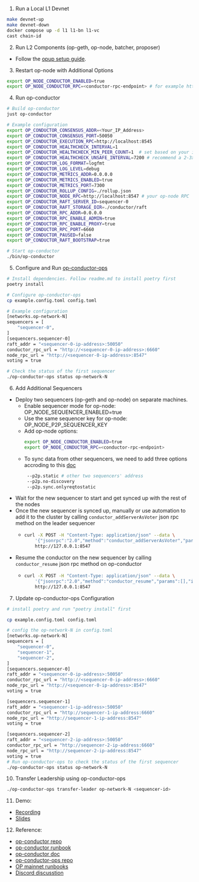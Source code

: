 1. Run a Local L1 Devnet
```bash
make devnet-up
make devnet-down
docker compose up -d l1 l1-bn l1-vc
cast chain-id
```
2. Run L2 Components (op-geth, op-node, batcher, proposer)
 - Follow the [opup setup guide](https://github.com/zhiqiangxu/private_notes/blob/main/misc/beta_testnet_local_l1.md).

3. Restart op-node with Additional Options
```bash
export OP_NODE_CONDUCTOR_ENABLED=true
export OP_NODE_CONDUCTOR_RPC=<conductor-rpc-endpoint> # for example http://conductor:8545
```

4. Run op-conductor
```bash
# Build op-conductor
just op-conductor

# Example configuration
export OP_CONDUCTOR_CONSENSUS_ADDR=<Your_IP_Address>
export OP_CONDUCTOR_CONSENSUS_PORT=50050
export OP_CONDUCTOR_EXECUTION_RPC=http://localhost:8545
export OP_CONDUCTOR_HEALTHCHECK_INTERVAL=1
export OP_CONDUCTOR_HEALTHCHECK_MIN_PEER_COUNT=1  # set based on your internal p2p network peer count 
export OP_CONDUCTOR_HEALTHCHECK_UNSAFE_INTERVAL=7200 # recommend a 2-3x multiple of your network block time to account for temporary performance issues
export OP_CONDUCTOR_LOG_FORMAT=logfmt
export OP_CONDUCTOR_LOG_LEVEL=debug
export OP_CONDUCTOR_METRICS_ADDR=0.0.0.0
export OP_CONDUCTOR_METRICS_ENABLED=true
export OP_CONDUCTOR_METRICS_PORT=7300
export OP_CONDUCTOR_ROLLUP_CONFIG=./rollup.json
export OP_CONDUCTOR_NODE_RPC=http://localhost:8547 # your op-node RPC
export OP_CONDUCTOR_RAFT_SERVER_ID=sequencer-0
export OP_CONDUCTOR_RAFT_STORAGE_DIR=./conductor/raft
export OP_CONDUCTOR_RPC_ADDR=0.0.0.0
export OP_CONDUCTOR_RPC_ENABLE_ADMIN=true
export OP_CONDUCTOR_RPC_ENABLE_PROXY=true
export OP_CONDUCTOR_RPC_PORT=6660
export OP_CONDUCTOR_PAUSED=false
export OP_CONDUCTOR_RAFT_BOOTSTRAP=true

# Start op-conductor
./bin/op-conductor
```
5. Configure and Run [op-conductor-ops](https://github.com/ethereum-optimism/infra/tree/main/op-conductor-ops)
```bash
# Install dependencies. Follow readme.md to install poetry first
poetry install

# Configure op-conductor-ops
cp example.config.toml config.toml

# Example configuration
[networks.op-network-N]
sequencers = [
    "sequencer-0",
]
[sequencers.sequencer-0]
raft_addr = "<sequencer-0-ip-address>:50050"
conductor_rpc_url = "http://<sequencer-0-ip-address>:6660"
node_rpc_url = "http://<sequencer-0-ip-address>:8547"
voting = true

# Check the status of the first sequencer
./op-conductor-ops status op-network-N
```

6. Add Additional Sequencers
 - Deploy two sequencers (op-geth and op-node) on separate machines.
     - Enable sequencer mode for op-node: OP_NODE_SEQUENCER_ENABLED=true
     - Use the same sequencer key for op-node: OP_NODE_P2P_SEQUENCER_KEY
     - Add op-node options:
        ```bash
        export OP_NODE_CONDUCTOR_ENABLED=true
        export OP_NODE_CONDUCTOR_RPC=<conductor-rpc-endpoint>
        ```
     - To sync data from other sequencers, we need to add three options accroding to this [doc](https://github.com/ethstorage/pm/blob/main/L2/beta_testnet_new_node.md)
        ```bash
         --p2p.static # other two sequencers' address
         --p2p.no-discovery
         --p2p.sync.onlyreqtostatic
         ```
  - Wait for the new sequencer to start and get synced up with the rest of the nodes
  - Once the new sequencer is synced up, manually or use automation to add it to the cluster by calling `conductor_addServerAsVoter` json rpc method on the leader sequencer
      - ```bash
        curl -X POST -H "Content-Type: application/json" --data \
            '{"jsonrpc":"2.0","method":"conductor_addServerAsVoter","params":[<raft-server-id>, <raft-consensus-addr>, <raft-config-version>],"id":1}'  \
            http://127.0.0.1:8547
        ```
  - Resume the conductor on the new sequencer by calling `conductor_resume` json rpc method on op-conductor
      - ```bash
        curl -X POST -H "Content-Type: application/json" --data \
            '{"jsonrpc":"2.0","method":"conductor_resume","params":[],"id":1}'  \
            http://127.0.0.1:8547
        ```

7. Update op-conductor-ops Configuration
```bash
# install poetry and run "poetry install" first

cp example.config.toml config.toml

# config the op-network-N in config.toml
[networks.op-network-N]
sequencers = [
    "sequencer-0",
    "sequencer-1",
    "sequencer-2",
]
[sequencers.sequencer-0]
raft_addr = "<sequencer-0-ip-address>:50050"
conductor_rpc_url = "http://<sequencer-0-ip-address>:6660"
node_rpc_url = "http://<sequencer-0-ip-address>:8547"
voting = true

[sequencers.sequencer-1]
raft_addr = "<sequencer-1-ip-address>:50050"
conductor_rpc_url = "http://sequencer-1-ip-address:6660"
node_rpc_url = "http://sequencer-1-ip-address:8547"
voting = true

[sequencers.sequencer-2]
raft_addr = "<sequencer-2-ip-address>:50050"
conductor_rpc_url = "http://sequencer-2-ip-address:6660"
node_rpc_url = "http://sequencer-2-ip-address:8547"
voting = true
# Run op-conductor-ops to check the status of the first sequencer
./op-conductor-ops status op-network-N
```

10. Transfer Leadership using op-conductor-ops
```bash
./op-conductor-ops transfer-leader op-network-N <sequencer-id>
```

11. Demo:
 - [Recording](https://meeting.tencent.com/crm/2kkdpwDG32)
 - [Slides](https://docs.google.com/presentation/d/1x5Dpq67og7q7rHqT9YhA1Bf35QtvrHir0FBvgcuogyA/edit?usp=sharing)

12. Reference:
 - [op-conductor repo](https://github.com/ethstorage/optimism/tree/op-es/op-conductor)
 - [op-conductor runbook](https://github.com/ethstorage/optimism/blob/op-es/op-conductor/RUNBOOK.md)
 - [op-conductor doc](https://docs.optimism.io/builders/chain-operators/tools/op-conductor)
 - [op-conductor-ops repo](https://github.com/ethereum-optimism/infra/tree/main/op-conductor-ops)
 - [OP mainnet runbooks](https://oplabs.notion.site/OP-Mainnet-Runbooks-120f153ee1628045b230d5cd3df79f63)
 - [Discord discusstion](https://discord.com/channels/1244729134312198194/1299101976671420507/1325785755624407100)
